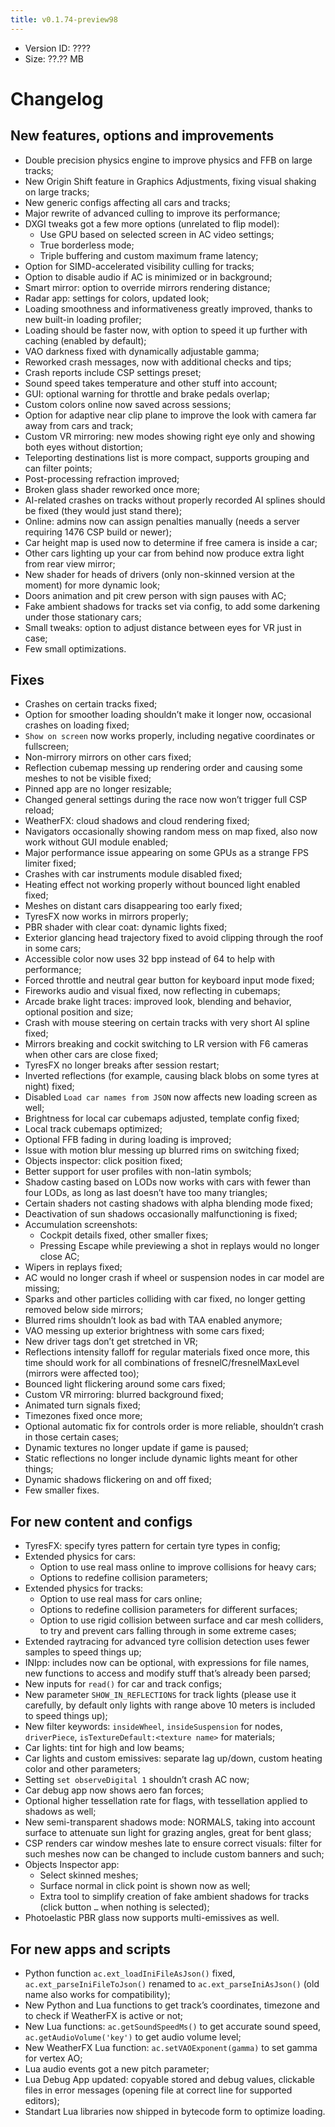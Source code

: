 ```yaml
---
title: v0.1.74-preview98
---
```


*   Version ID: ????
*   Size: ??.?? MB

# Changelog

## New features, options and improvements

*   Double precision physics engine to improve physics and FFB on large tracks;
*   New Origin Shift feature in Graphics Adjustments, fixing visual shaking on large tracks;
*   New generic configs affecting all cars and tracks;
*   Major rewrite of advanced culling to improve its performance;
*   DXGI tweaks got a few more options (unrelated to flip model):
    *   Use GPU based on selected screen in AC video settings;
    *   True borderless mode;
    *   Triple buffering and custom maximum frame latency;
*   Option for SIMD-accelerated visibility culling for tracks;
*   Option to disable audio if AC is minimized or in background;
*   Smart mirror: option to override mirrors rendering distance;
*   Radar app: settings for colors, updated look;
*   Loading smoothness and informativeness greatly improved, thanks to new built-in loading profiler;
*   Loading should be faster now, with option to speed it up further with caching (enabled by default);
*   VAO darkness fixed with dynamically adjustable gamma;
*   Reworked crash messages, now with additional checks and tips;
*   Crash reports include CSP settings preset;
*   Sound speed takes temperature and other stuff into account;
*   GUI: optional warning for throttle and brake pedals overlap;
*   Custom colors online now saved across sessions;
*   Option for adaptive near clip plane to improve the look with camera far away from cars and track;
*   Custom VR mirroring: new modes showing right eye only and showing both eyes without distortion;
*   Teleporting destinations list is more compact, supports grouping and can filter points;
*   Post-processing refraction improved;
*   Broken glass shader reworked once more;
*   AI-related crashes on tracks without properly recorded AI splines should be fixed (they would just stand there);
*   Online: admins now can assign penalties manually (needs a server requiring 1476 CSP build or newer);
*   Car height map is used now to determine if free camera is inside a car;
*   Other cars lighting up your car from behind now produce extra light from rear view mirror;
*   New shader for heads of drivers (only non-skinned version at the moment) for more dynamic look;
*   Doors animation and pit crew person with sign pauses with AC;
*   Fake ambient shadows for tracks set via config, to add some darkening under those stationary cars;
*   Small tweaks: option to adjust distance between eyes for VR just in case;
*   Few small optimizations.

## Fixes

*   Crashes on certain tracks fixed;
*   Option for smoother loading shouldn’t make it longer now, occasional crashes on loading fixed;
*   `Show on screen` now works properly, including negative coordinates or fullscreen;
*   Non-mirrory mirrors on other cars fixed;
*   Reflection cubemap messing up rendering order and causing some meshes to not be visible fixed;
*   Pinned app are no longer resizable;
*   Changed general settings during the race now won’t trigger full CSP reload;
*   WeatherFX: cloud shadows and cloud rendering fixed;
*   Navigators occasionally showing random mess on map fixed, also now work without GUI module enabled;
*   Major performance issue appearing on some GPUs as a strange FPS limiter fixed;
*   Crashes with car instruments module disabled fixed;
*   Heating effect not working properly without bounced light enabled fixed;
*   Meshes on distant cars disappearing too early fixed;
*   TyresFX now works in mirrors properly;
*   PBR shader with clear coat: dynamic lights fixed;
*   Exterior glancing head trajectory fixed to avoid clipping through the roof in some cars;
*   Accessible color now uses 32 bpp instead of 64 to help with performance;
*   Forced throttle and neutral gear button for keyboard input mode fixed;
*   Fireworks audio and visual fixed, now reflecting in cubemaps;
*   Arcade brake light traces: improved look, blending and behavior, optional position and size;
*   Crash with mouse steering on certain tracks with very short AI spline fixed;
*   Mirrors breaking and cockit switching to LR version with F6 cameras when other cars are close fixed;
*   TyresFX no longer breaks after session restart;
*   Inverted reflections (for example, causing black blobs on some tyres at night) fixed;
*   Disabled `Load car names from JSON` now affects new loading screen as well;
*   Brightness for local car cubemaps adjusted, template config fixed;
*   Local track cubemaps optimized;
*   Optional FFB fading in during loading is improved;
*   Issue with motion blur messing up blurred rims on switching fixed;
*   Objects inspector: click position fixed;
*   Better support for user profiles with non-latin symbols;
*   Shadow casting based on LODs now works with cars with fewer than four LODs, as long as last doesn’t have too many triangles;
*   Certain shaders not casting shadows with alpha blending mode fixed;
*   Deactivation of sun shadows occasionally malfunctioning is fixed;
*   Accumulation screenshots: 
    *   Cockpit details fixed, other smaller fixes;
    *   Pressing Escape while previewing a shot in replays would no longer close AC;
*   Wipers in replays fixed; 
*   AC would no longer crash if wheel or suspension nodes in car model are missing;
*   Sparks and other particles colliding with car fixed, no longer getting removed below side mirrors;
*   Blurred rims shouldn’t look as bad with TAA enabled anymore;
*   VAO messing up exterior brightness with some cars fixed;
*   New driver tags don’t get stretched in VR;
*   Reflections intensity falloff for regular materials fixed once more, this time should work for all combinations of fresnelC/fresnelMaxLevel (mirrors were affected too);
*   Bounced light flickering around some cars fixed;
*   Custom VR mirroring: blurred background fixed;
*   Animated turn signals fixed;
*   Timezones fixed once more;
*   Optional automatic fix for controls order is more reliable, shouldn’t crash in those certain cases;
*   Dynamic textures no longer update if game is paused;
*   Static reflections no longer include dynamic lights meant for other things;
*   Dynamic shadows flickering on and off fixed;
*   Few smaller fixes.

## For new content and configs

*   TyresFX: specify tyres pattern for certain tyre types in config;
*   Extended physics for cars: 
    *   Option to use real mass online to improve collisions for heavy cars;
    *   Options to redefine collision parameters;
*   Extended physics for tracks: 
    *   Option to use real mass for cars online;
    *   Options to redefine collision parameters for different surfaces;
    *   Option to use rigid collision between surface and car mesh colliders, to try and prevent cars falling through in some extreme cases;
*   Extended raytracing for advanced tyre collision detection uses fewer samples to speed things up;
*   INIpp: includes now can be optional, with expressions for file names, new functions to access and modify stuff that’s already been parsed;
*   New inputs for `read()` for car and track configs;
*   New parameter `SHOW_IN_REFLECTIONS` for track lights (please use it carefully, by default only lights with range above 10 meters is included to speed things up);
*   New filter keywords: `insideWheel`, `insideSuspension` for nodes, `driverPiece`, `isTextureDefault:<texture name>` for materials;
*   Car lights: tint for high and low beams;
*   Car lights and custom emissives: separate lag up/down, custom heating color and other parameters;
*   Setting `set observeDigital 1` shouldn’t crash AC now;
*   Car debug app now shows aero fan forces;
*   Optional higher tessellation rate for flags, with tessellation applied to shadows as well;
*   New semi-transparent shadows mode: NORMALS, taking into account surface to attenuate sun light for grazing angles, great for bent glass;
*   CSP renders car window meshes late to ensure correct visuals: filter for such meshes now can be changed to include custom banners and such;
*   Objects Inspector app:
    *   Select skinned meshes;
    *   Surface normal in click point is shown now as well;
    *   Extra tool to simplify creation of fake ambient shadows for tracks (click button `…` when nothing is selected);
*   Photoelastic PBR glass now supports multi-emissives as well.

## For new apps and scripts

*   Python function `ac.ext_loadIniFileAsJson()` fixed, `ac.ext_parseIniFileToJson()` renamed to `ac.ext_parseIniAsJson()` (old name also works for compatibility);
*   New Python and Lua functions to get track’s coordinates, timezone and to check if WeatherFX is active or not;
*   New Lua functions: `ac.getSoundSpeedMs()` to get accurate sound speed, `ac.getAudioVolume('key')` to get audio volume level;
*   New WeatherFX Lua function: `ac.setVAOExponent(gamma)` to set gamma for vertex AO;
*   Lua audio events got a new pitch parameter;
*   Lua Debug App updated: copyable stored and debug values, clickable files in error messages (opening file at correct line for supported editors);
*   Standart Lua libraries now shipped in bytecode form to optimize loading.
